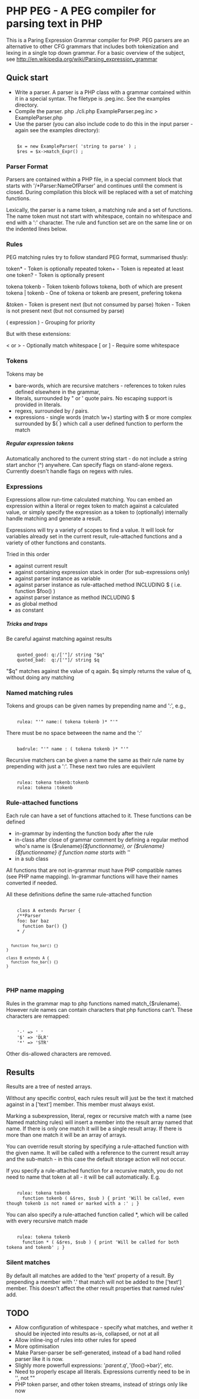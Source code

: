# PHP PEG - A PEG compiler for parsing text in PHP

This is a Paring Expression Grammar compiler for PHP. PEG parsers are an alternative to other CFG grammars that includes both tokenization 
and lexing in a single top down grammar. For a basic overview of the subject, see http://en.wikipedia.org/wiki/Parsing_expression_grammar

## Quick start

- Write a parser. A parser is a PHP class with a grammar contained within it in a special syntax. The filetype is .peg.inc. See the examples directory.
- Compile the parser. php ./cli.php ExampleParser.peg.inc > ExampleParser.php 
- Use the parser (you can also include code to do this in the input parser - again see the examples directory):

<code>
	$x = new ExampleParser( 'string to parse' ) ;
	$res = $x->match_Expr() ;
</code>

### Parser Format

Parsers are contained within a PHP file, in a special comment block that starts with '/*Parser:NameOfParser' and continues until the 
comment is closed. During compilation this block will be replaced with a set of matching functions.

Lexically, the parser is a name token, a matching rule and a set of functions. The name token must not start with whitespace, contain no whitespace 
and end with a ':' character. The rule and function set are on the same line or on the indented lines below.

### Rules

PEG matching rules try to follow standard PEG format, summarised thusly:

  token* - Token is optionally repeated
  token+ - Token is repeated at least one
  token? - Token is optionally present

  tokena tokenb - Token tokenb follows tokena, both of which are present
  tokena | tokenb - One of tokena or tokenb are present, prefering tokena

  &token - Token is present next (but not consumed by parse)
  !token - Token is not present next (but not consumed by parse)

  ( expression ) - Grouping for priority

But with these extensions:

  < or > - Optionally match whitespace
  [ or ] - Require some whitespace

### Tokens

Tokens may be

 - bare-words, which are recursive matchers - references to token rules defined elsewhere in the grammar,
 - literals, surrounded by " or ' quote pairs. No escaping support is provided in literals.
 - regexs, surrounded by / pairs.
 - expressions - single words (match \w+) starting with $ or more complex surrounded by ${ } which call a user defined function to perform the match

##### Regular expression tokens

Automatically anchored to the current string start - do not include a string start anchor (^) anywhere.
Can specify flags on stand-alone regexs. Currently doesn't handle flags on regexs with rules.

### Expressions

Expressions allow run-time calculated matching. You can embed an expression within a literal or regex token to
match against a calculated value, or simply specify the expression as a token to (optionally) internally handle matching
and generate a result.

Expressions will try a variety of scopes to find a value. It will look for variables already set in the current result,
rule-attached functions and a variety of other functions and constants.

Tried in this order

- against current result
- against containing expression stack in order (for sub-expressions only)
 - against parser instance as variable
 - against parser instance as rule-attached method INCLUDING $ ( i.e. function $foo() )
 - against parser instance as method INCLUDING $
 - as global method
- as constant

##### Tricks and traps

Be careful against matching against results

<code>
	quoted_good: q:/['"]/ string "$q"
	quoted_bad:  q:/['"]/ string $q
</code>

"$q" matches against the value of q again. $q simply returns the value of q, without doing any matching

### Named matching rules

Tokens and groups can be given names by prepending name and ':', e.g.,

<code>
	rulea: "'" name:( tokena tokenb )* "'"
</code>

There must be no space betweeen the name and the ':'

<code>
	badrule: "'" name : ( tokena tokenb )* "'"
</code>

Recursive matchers can be given a name the same as their rule name by prepending with just a ':'. These next two rules are equivilent

<code>
	rulea: tokena tokenb:tokenb
	rulea: tokena :tokenb
</code>

### Rule-attached functions

Each rule can have a set of functions attached to it. These functions can be defined

- in-grammar by indenting the function body after the rule
- in-class after close of grammar comment by defining a regular method who's name is {$rulename}_{$functionname}, or {$rulename}{$functionname} if function name starts with '_'
- in a sub class

All functions that are not in-grammar must have PHP compatible names  (see PHP name mapping). In-grammar functions will have their names converted if needed.

All these definitions define the same rule-attached function

<code>
	class A extends Parser {
	/**Parser
	foo: bar baz
	  function bar() {}
	* /

	  function foo_bar() {}
	}

	class B extends A {
	  function foo_bar() {}
	}
</code>

### PHP name mapping

Rules in the grammar map to php functions named match_{$rulename}. However rule names can contain characters that php functions can't.
These characters are remapped:

<code>
	'-' => '_'
	'$' => 'DLR'
	'*' => 'STR'
</code>

Other dis-allowed characters are removed.

## Results

Results are a tree of nested arrays.

Without any specific control, each rules result will just be the text it matched against in a ['text'] member. This member must always exist.

Marking a subexpression, literal, regex or recursive match with a name (see Named matching rules) will insert a member into the
result array named that name. If there is only one match it will be a single result array. If there is more than one match it will be an array of arrays.

You can override result storing by specifying a rule-attached function with the given name. It will be called with a reference to the current result array
and the sub-match - in this case the default storage action will not occur.

If you specify a rule-attached function for a recursive match, you do not need to name that token at all - it will be call automatically. E.g.

<code>
	rulea: tokena tokenb
	  function tokenb ( &$res, $sub ) { print 'Will be called, even though tokenb is not named or marked with a :' ; }
</code>

You can also specify a rule-attached function called *, which will be called with every recursive match made

<code>
	rulea: tokena tokenb
	  function * ( &$res, $sub ) { print 'Will be called for both tokena and tokenb' ; }
</code>

### Silent matches

By default all matches are added to the 'text' property of a result. By prepending a member with '.' that match will not be added to the ['text'] member. This
doesn't affect the other result properties that named rules' add.

## TODO

- Allow configuration of whitespace - specify what matches, and wether it should be injected into results as-is, collapsed, or not at all
- Allow inline-ing of rules into other rules for speed
- More optimisation
- Make Parser-parser be self-generated, instead of a bad hand rolled parser like it is now.
- Slighly more powerfull expressions: '${parent.q}', '${foo()->bar}', etc.
- Need to properly escape all literals. Expressions currently need to be in '', not ""
- PHP token parser, and other token streams, instead of strings only like now
